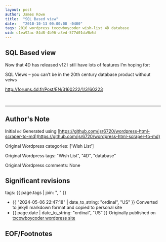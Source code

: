 ```yaml
---
layout: post
author: James Rowe
title:  "SQL Based view"
date:   "2010-10-13 00:00:00 -0400"
tags: 2010 wordpress txcowboycoder wish-list 4D database
uid: c1ea92ac-84d8-4b96-a3ed-577d01da9b6d
---
```



## SQL Based view


Now that 4D has released v12 I still have lots of features I’m hoping for:


SQL Views – you can’t be in the 20th century database product without veiws


<http://forums.4d.fr/Post/EN/3160222/1/3160223>


 




---

## Author's Note

Initial `md` Generated using [https://github.com/jsr6720/wordpress-html-scraper-to-md](https://github.com/jsr6720/wordpress-html-scraper-to-md)

Original Wordpress categories: ['Wish List']

Original Wordpress tags: "Wish List", "4D", "database"

Original Wordpress comments: None

## Significant revisions

tags: {{ page.tags | join: ", " }} <!-- todo move this somewhere -->

- {{ "2024-05-06 22:47:18" | date_to_string: "ordinal", "US" }} Converted to jekyll markdown format and copied to personal site
- {{ page.date | date_to_string: "ordinal", "US" }} Originally published on [txcowboycoder wordpress site](https://txcowboycoder.wordpress.com/2010/10/13/sql-based-view/)

## EOF/Footnotes

